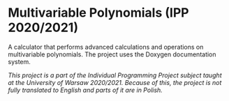 # Multivariable Polynomials (IPP 2020/2021)

A calculator that performs advanced calculations and operations on multivariable polynomials. The project uses the Doxygen documentation system.

_This project is a part of the Individual Programming Project subject taught at the University of Warsaw 2020/2021. Because of this, the project is not fully translated to English and parts of it are in Polish._
